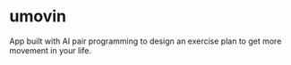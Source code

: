 # umovin
App built with AI pair programming to design an exercise plan to get more movement in your life.
